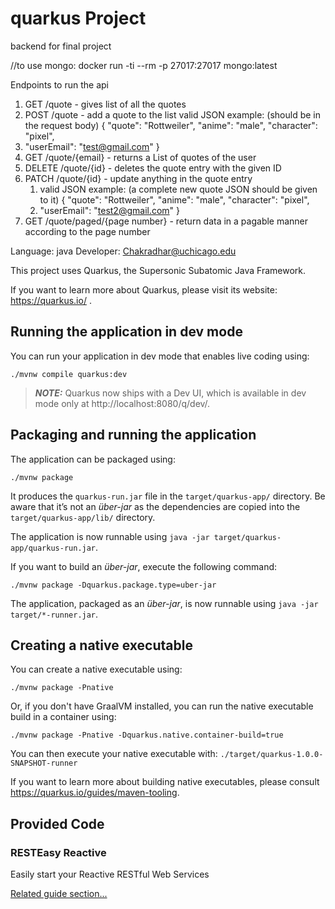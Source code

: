 # quarkus Project

backend for final project

//to use mongo:
docker run -ti --rm -p 27017:27017 mongo:latest

Endpoints to run the api

1. GET /quote - gives list of all the quotes
2. POST /quote - add a quote to the list
   valid JSON example: (should be in the request body)
   {
   "quote": "Rottweiler",
   "anime": "male",
   "character": "pixel",
3. "userEmail": "test@gmail.com"
   }
4. GET /quote/{email} - returns a List of quotes of the user
5. DELETE /quote/{id} - deletes the quote entry with the given ID
6. PATCH /quote/{id} - update anything in the quote entry
    1. valid JSON example: (a complete new quote JSON should be given to it)
       {
       "quote": "Rottweiler",
       "anime": "male",
       "character": "pixel",
    2. "userEmail": "test2@gmail.com"
       }
7. GET /quote/paged/{page number} - return data in a pagable manner according to the page number

Language: java
Developer: Chakradhar@uchicago.edu

This project uses Quarkus, the Supersonic Subatomic Java Framework.

If you want to learn more about Quarkus, please visit its website: https://quarkus.io/ .

## Running the application in dev mode

You can run your application in dev mode that enables live coding using:

```shell script
./mvnw compile quarkus:dev
```

> **_NOTE:_**  Quarkus now ships with a Dev UI, which is available in dev mode only at http://localhost:8080/q/dev/.

## Packaging and running the application

The application can be packaged using:

```shell script
./mvnw package
```

It produces the `quarkus-run.jar` file in the `target/quarkus-app/` directory.
Be aware that it’s not an _über-jar_ as the dependencies are copied into the `target/quarkus-app/lib/` directory.

The application is now runnable using `java -jar target/quarkus-app/quarkus-run.jar`.

If you want to build an _über-jar_, execute the following command:

```shell script
./mvnw package -Dquarkus.package.type=uber-jar
```

The application, packaged as an _über-jar_, is now runnable using `java -jar target/*-runner.jar`.

## Creating a native executable

You can create a native executable using:

```shell script
./mvnw package -Pnative
```

Or, if you don't have GraalVM installed, you can run the native executable build in a container using:

```shell script
./mvnw package -Pnative -Dquarkus.native.container-build=true
```

You can then execute your native executable with: `./target/quarkus-1.0.0-SNAPSHOT-runner`

If you want to learn more about building native executables, please consult https://quarkus.io/guides/maven-tooling.

## Provided Code

### RESTEasy Reactive

Easily start your Reactive RESTful Web Services

[Related guide section...](https://quarkus.io/guides/getting-started-reactive#reactive-jax-rs-resources)
